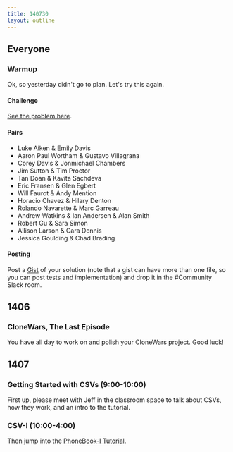 ```yaml
---
title: 140730
layout: outline
---
```


## Everyone

### Warmup

Ok, so yesterday didn't go to plan. Let's try this again.

#### Challenge

[See the problem here](https://github.com/turingschool/thinking_in_algorithms/blob/master/challenges/sorted_merge.markdown).

#### Pairs

* Luke Aiken & Emily Davis
* Aaron Paul Wortham & Gustavo Villagrana
* Corey Davis & Jonmichael Chambers
* Jim Sutton & Tim Proctor
* Tan Doan & Kavita Sachdeva
* Eric Fransen & Glen Egbert
* Will Faurot & Andy Mention
* Horacio Chavez & Hilary Denton
* Rolando Navarette & Marc Garreau
* Andrew Watkins & Ian Andersen & Alan Smith
* Robert Gu & Sara Simon
* Allison Larson & Cara Dennis
* Jessica Goulding & Chad Brading

#### Posting

Post a [Gist](http://gist.github.com) of your solution (note that a gist can
have more than one file, so you can post tests and implementation) and drop it
in the #Community Slack room.

## 1406

### CloneWars, The Last Episode

You have all day to work on and polish your CloneWars project. Good luck!

## 1407

### Getting Started with CSVs (9:00-10:00)

First up, please meet with Jeff in the classroom space to talk about CSVs, how
they work, and an intro to the tutorial.

### CSV-I (10:00-4:00)

Then jump into the [PhoneBook-I Tutorial](http://tutorials.jumpstartlab.com/academy/workshops/phonebook-csv-tdd/phone_book_i.html).
